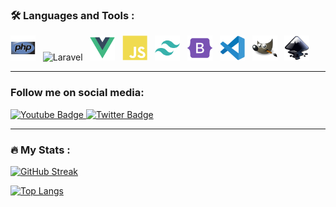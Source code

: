 ### :hammer_and_wrench: Languages and Tools :

<div>
  <img src="https://github.com/devicons/devicon/blob/master/icons/php/php-original.svg" alt="PHP" width="40" height="40" /> &nbsp;
  <img src="https://laravel.com/img/logomark.min.svg" alt="Laravel" width="40" height="40" /> &nbsp;
  <img src="https://github.com/devicons/devicon/blob/master/icons/vuejs/vuejs-original.svg" alt="VueJS" width="40" height="40" /> &nbsp;
  <img src="https://github.com/devicons/devicon/blob/master/icons/javascript/javascript-plain.svg" alt="JavaScript" width="40" height="40" /> &nbsp;
  <img src="https://github.com/devicons/devicon/blob/master/icons/tailwindcss/tailwindcss-plain.svg" alt="TailwindCSS" width="40" height="40" /> &nbsp;
  <img src="https://github.com/devicons/devicon/blob/master/icons/bootstrap/bootstrap-plain.svg" alt="Bootstrap" width="40" height="40" /> &nbsp;
  <img src="https://github.com/devicons/devicon/blob/master/icons/vscode/vscode-original.svg" alt="VSCode" width="40" height="40" /> &nbsp;
  <img src="https://github.com/devicons/devicon/blob/master/icons/gimp/gimp-original.svg" alt="Gimp" width="40" height="40" /> &nbsp;
  <img src="https://github.com/devicons/devicon/blob/master/icons/inkscape/inkscape-original.svg" alt="Inkscape" width="40" height="40" /> &nbsp;
</div>

---

### Follow me on social media:

<div id="badges">
  <a href="https://www.youtube.com/channel/UCW7R0YApRK5VB87kLlDVQ0Q" >
    <img src="https://img.shields.io/badge/YouTube-red?style=for-the-badge&logo=youtube&logoColor=white" alt="Youtube Badge"/>
  </a>
  <a href="http://twitter.com/tuto1902" >
    <img src="https://img.shields.io/badge/Twitter-blue?style=for-the-badge&logo=twitter&logoColor=white" alt="Twitter Badge"/>

  </a>
</div>

---

### :fire: My Stats :

[![GitHub Streak](http://github-readme-streak-stats.herokuapp.com?user=tuto1902&theme=dark&background=000000)](https://git.io/streak-stats)

[![Top Langs](https://github-readme-stats.vercel.app/api/top-langs/?username=tuto1902&layout=compact&theme=vision-friendly-dark)](https://github.com/anuraghazra/github-readme-stats)
<!--
**tuto1902/tuto1902** is a ✨ _special_ ✨ repository because its `README.md` (this file) appears on your GitHub profile.

Here are some ideas to get you started:

- 🔭 I’m currently working on ...
- 🌱 I’m currently learning ...
- 👯 I’m looking to collaborate on ...
- 🤔 I’m looking for help with ...
- 💬 Ask me about ...
- 📫 How to reach me: ...
- 😄 Pronouns: ...
- ⚡ Fun fact: ...
-->
